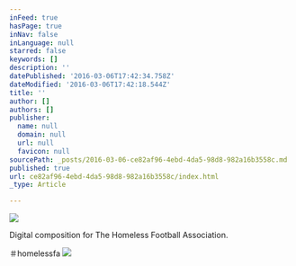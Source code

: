 ```yaml
---
inFeed: true
hasPage: true
inNav: false
inLanguage: null
starred: false
keywords: []
description: ''
datePublished: '2016-03-06T17:42:34.758Z'
dateModified: '2016-03-06T17:42:18.544Z'
title: ''
author: []
authors: []
publisher:
  name: null
  domain: null
  url: null
  favicon: null
sourcePath: _posts/2016-03-06-ce82af96-4ebd-4da5-98d8-982a16b3558c.md
published: true
url: ce82af96-4ebd-4da5-98d8-982a16b3558c/index.html
_type: Article

---
```

![](https://the-grid-user-content.s3-us-west-2.amazonaws.com/397e4e11-5002-4413-9ca7-f696ce73377c.png)

Digital composition for The Homeless Football Association.  

＃homelessfa ![](https://the-grid-user-content.s3-us-west-2.amazonaws.com/3256ba2c-fbdb-4508-999e-798e6c15030b.jpg)
